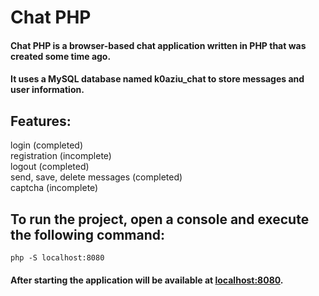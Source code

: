 # Chat PHP
#### Chat PHP is a browser-based chat application written in PHP that was created some time ago.<br>
#### It uses a MySQL database named k0aziu_chat to store messages and user information.

## Features:
login (completed)<br>
registration (incomplete)<br>
logout (completed)<br>
send, save, delete messages (completed)<br>
captcha (incomplete)<br>

## To run the project, open a console and execute the following command:

`php -S localhost:8080`<br>
#### After starting the application will be available at <a href="http://localhost:8080">localhost:8080</a>.
